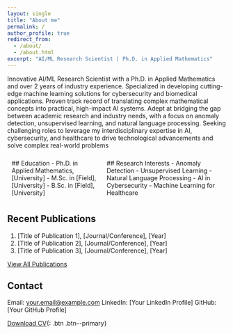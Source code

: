 ```yaml
---
layout: single
title: "About me"
permalink: /
author_profile: true
redirect_from: 
  - /about/
  - /about.html
excerpt: "AI/ML Research Scientist | Ph.D. in Applied Mathematics"
---
```


Innovative AI/ML Research Scientist with a Ph.D. in Applied Mathematics and over 2 years of industry experience. Specialized in developing cutting-edge machine learning solutions for cybersecurity and biomedical applications. Proven track record of translating complex mathematical concepts into practical, high-impact AI systems. Adept at bridging the gap between academic research and industry needs, with a focus on anomaly detection, unsupervised learning, and natural language processing. Seeking challenging roles to leverage my interdisciplinary expertise in AI, cybersecurity, and healthcare to drive technological advancements and solve complex real-world problems


<div class="row">
  <div class="column">
    ## Education
    - Ph.D. in Applied Mathematics, [University]
    - M.Sc. in [Field], [University]
    - B.Sc. in [Field], [University]
  </div>
  <div class="column">
    ## Research Interests
    - Anomaly Detection
    - Unsupervised Learning
    - Natural Language Processing
    - AI in Cybersecurity
    - Machine Learning for Healthcare
  </div>
</div>

<style>
.row {
  display: flex;
}
.column {
  flex: 50%;
  padding: 10px;
}
</style>

## Recent Publications

1. [Title of Publication 1], [Journal/Conference], [Year]
2. [Title of Publication 2], [Journal/Conference], [Year]
3. [Title of Publication 3], [Journal/Conference], [Year]

[View All Publications](https://seifbb.github.io/personal_webpage/publications/)

## Contact

Email: your.email@example.com
LinkedIn: [Your LinkedIn Profile]
GitHub: [Your GitHub Profile]

[Download CV](/assets/pdf/your_cv.pdf){: .btn .btn--primary}







